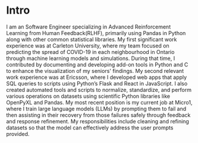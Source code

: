 # Intro

I am an Software Engineer specializing in Advanced Reinforcement Learning from Human Feedback(RLHF),
primarily using Pandas in Python along with other common statistical libraries.
My first significant work experience was at Carleton University, where my team focused on predicting the spread of
COVID-19 in each neighbourhood in Ontario through machine learning models and simulations.
During that time, I contributed by documenting and developing add-on tools in Python and C to enhance the visualization
of my seniors' findings. My second relevant work experience was at Ericsson, where I developed web apps that apply
SQL queries to scripts using Python’s Flask and React in JavaScript. I also created automated tools and scripts
to normalize, standardize, and perform various operations on datasets using scientific Python libraries like OpenPyXL and Pandas.
My most recent position is my current job at Micro1, where I train large language models (LLMs) by prompting them to fail
and then assisting in their recovery from those failures safely through feedback and response refinement.
My responsibilities include cleaning and refining datasets so that the model can effectively address the user prompts provided.

